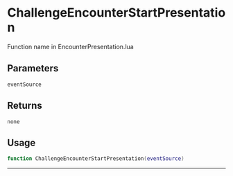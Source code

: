 # ChallengeEncounterStartPresentation
Function name in EncounterPresentation.lua
## Parameters
`eventSource`
## Returns
`none`
## Usage
```lua
function ChallengeEncounterStartPresentation(eventSource)
```
---
